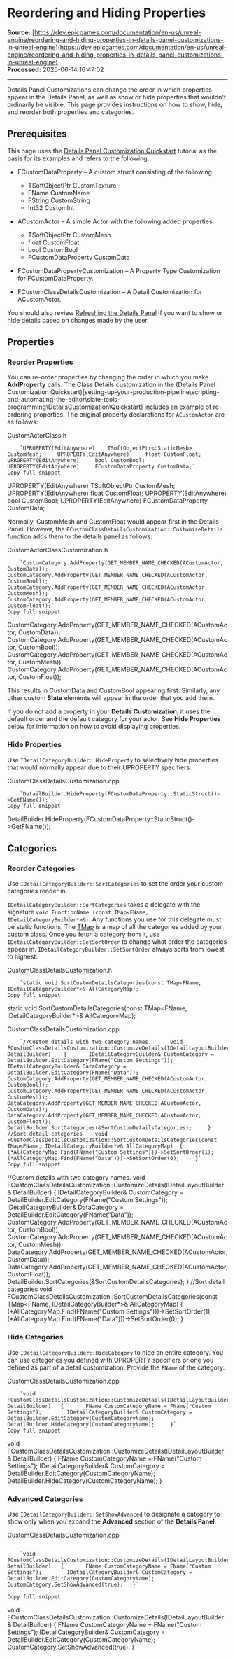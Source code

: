 # Reordering and Hiding Properties

**Source:** [https://dev.epicgames.com/documentation/en-us/unreal-engine/reordering-and-hiding-properties-in-details-panel-customizations-in-unreal-engine](https://dev.epicgames.com/documentation/en-us/unreal-engine/reordering-and-hiding-properties-in-details-panel-customizations-in-unreal-engine)  
**Processed:** 2025-06-14 16:47:02

---

Details Panel Customizations can change the order in which properties appear in the Details Panel, as well as show or hide properties that wouldn't ordinarily be visible. This page provides instructions on how to show, hide, and reorder both properties and categories.

## Prerequisites

This page uses the [Details Panel Customization Quickstart](/documentation/en-us/unreal-engine/details-panel-quickstart-guide-for-unreal-engine) tutorial as the basis for its examples and refers to the following:

-   FCustomDataProperty – A custom struct consisting of the following:
    -   TSoftObjectPtr CustomTexture
    -   FName CustomName
    -   FString CustomString
    -   Int32 CustomInt
-   ACustomActor – A simple Actor with the following added properties:
    -   TSoftObjectPtr CustomMesh
    -   float CustomFloat
    -   bool CustomBool
    -   FCustomDataProperty CustomData
-   FCustomDataPropertyCustomization – A Property Type Customization for FCustomDataProperty.
    
-   FCustomClassDetailsCustomization – A Detail Customization for ACustomActor.

You should also review [Refreshing the Details Panel](/documentation/en-us/unreal-engine/refreshing-custom-details-panels-in-unreal-engine) if you want to show or hide details based on changes made by the user.

## Properties

### Reorder Properties

You can re-order properties by changing the order in which you make **AddProperty** calls. The Class Details customization in the (Details Panel Customization Quickstart)\[setting-up-your-production-pipeline\\scripting-and-automating-the-editor\\slate-tools-programming\\DetailsCustomization\\Quickstart\] includes an example of re-ordering properties. The original property declarations for `ACustomActor` are as follows:

CustomActorClass.h

```
	`UPROPERTY(EditAnywhere) 	TSoftObjectPtr<UStaticMesh> CustomMesh;  	UPROPERTY(EditAnywhere) 	float CustomFloat;  	UPROPERTY(EditAnywhere) 	bool CustomBool;  	UPROPERTY(EditAnywhere) 	FCustomDataProperty CustomData;`
Copy full snippet
```
UPROPERTY(EditAnywhere) TSoftObjectPtr<UStaticMesh> CustomMesh; UPROPERTY(EditAnywhere) float CustomFloat; UPROPERTY(EditAnywhere) bool CustomBool; UPROPERTY(EditAnywhere) FCustomDataProperty CustomData;

Normally, CustomMesh and CustomFloat would appear first in the Details Panel. However, the `FCustomClassDetailsCustomization::CustomizeDetails` function adds them to the details panel as follows:

CustomActorClassCustomization.h

```
	`CustomCategory.AddProperty(GET_MEMBER_NAME_CHECKED(ACustomActor, CustomData)); 	CustomCategory.AddProperty(GET_MEMBER_NAME_CHECKED(ACustomActor, CustomBool)); 	CustomCategory.AddProperty(GET_MEMBER_NAME_CHECKED(ACustomActor, CustomMesh)); 	CustomCategory.AddProperty(GET_MEMBER_NAME_CHECKED(ACustomActor, CustomFloat));`
Copy full snippet
```
CustomCategory.AddProperty(GET\_MEMBER\_NAME\_CHECKED(ACustomActor, CustomData)); CustomCategory.AddProperty(GET\_MEMBER\_NAME\_CHECKED(ACustomActor, CustomBool)); CustomCategory.AddProperty(GET\_MEMBER\_NAME\_CHECKED(ACustomActor, CustomMesh)); CustomCategory.AddProperty(GET\_MEMBER\_NAME\_CHECKED(ACustomActor, CustomFloat));

This results in CustomData and CustomBool appearing first. Similarly, any other custom **Slate** elements will appear in the order that you add them.

If you do not add a property in your **Details Customization**, it uses the default order and the default category for your actor. See **Hide Properties** below for information on how to avoid displaying properties.

### Hide Properties

Use `IDetailCategoryBuilder::HideProperty` to selectively hide properties that would normally appear due to their UPROPERTY specifiers.

CustomClassDetailsCustomization.cpp

```
	`DetailBuilder.HideProperty(FCustomDataProperty::StaticStruct()->GetFName());`
Copy full snippet
```
DetailBuilder.HideProperty(FCustomDataProperty::StaticStruct()->GetFName());

## Categories

### Reorder Categories

Use `IDetailCategoryBuilder::SortCategories` to set the order your custom categories render in.

`IDetailCategoryBuilder::SortCategories` takes a delegate with the signature `void FunctionName (const TMap<FName, IDetailCategoryBuilder*>&)`. Any functions you use for this delegate must be static functions. The [TMap](/documentation/en-us/unreal-engine/API/Runtime/Core/Containers/TMap) is a map of all the categories added by your custom class. Once you fetch a category from it, use `IDetailCategoryBuilder::SetSortOrder` to change what order the categories appear in. `IDetailCategoryBuilder::SetSortOrder` always sorts from lowest to highest.

CustomClassDetailsCustomization.h

```
	`static void SortCustomDetailsCategories(const TMap<FName, IDetailCategoryBuilder*>& AllCategoryMap);`
Copy full snippet
```
static void SortCustomDetailsCategories(const TMap<FName, IDetailCategoryBuilder\*>& AllCategoryMap);

CustomClassDetailsCustomization.cpp

```
	`//Custom details with two category names.  	void FCustomClassDetailsCustomization::CustomizeDetails(IDetailLayoutBuilder& DetailBuilder) 	{ 		IDetailCategoryBuilder& CustomCategory = DetailBuilder.EditCategory(FName("Custom Settings")); 		IDetailCategoryBuilder& DataCategory = DetailBuilder.EditCategory(FName("Data")); 		CustomCategory.AddProperty(GET_MEMBER_NAME_CHECKED(ACustomActor, CustomBool)); 		CustomCategory.AddProperty(GET_MEMBER_NAME_CHECKED(ACustomActor, CustomMesh)); 		DataCategory.AddProperty(GET_MEMBER_NAME_CHECKED(ACustomActor, CustomData)); 		DataCategory.AddProperty(GET_MEMBER_NAME_CHECKED(ACustomActor, CustomFloat)); 		DetailBuilder.SortCategories(&SortCustomDetailsCategories); 	}  	//Sort detail categories  	void FCustomClassDetailsCustomization::SortCustomDetailsCategories(const TMap<FName, IDetailCategoryBuilder*>& AllCategoryMap) 	{ 		(*AllCategoryMap.Find(FName("Custom Settings")))->SetSortOrder(1); 		(*AllCategoryMap.Find(FName("Data")))->SetSortOrder(0); 	}`
Copy full snippet
```
//Custom details with two category names. void FCustomClassDetailsCustomization::CustomizeDetails(IDetailLayoutBuilder& DetailBuilder) { IDetailCategoryBuilder& CustomCategory = DetailBuilder.EditCategory(FName("Custom Settings")); IDetailCategoryBuilder& DataCategory = DetailBuilder.EditCategory(FName("Data")); CustomCategory.AddProperty(GET\_MEMBER\_NAME\_CHECKED(ACustomActor, CustomBool)); CustomCategory.AddProperty(GET\_MEMBER\_NAME\_CHECKED(ACustomActor, CustomMesh)); DataCategory.AddProperty(GET\_MEMBER\_NAME\_CHECKED(ACustomActor, CustomData)); DataCategory.AddProperty(GET\_MEMBER\_NAME\_CHECKED(ACustomActor, CustomFloat)); DetailBuilder.SortCategories(&SortCustomDetailsCategories); } //Sort detail categories void FCustomClassDetailsCustomization::SortCustomDetailsCategories(const TMap<FName, IDetailCategoryBuilder\*>& AllCategoryMap) { (\*AllCategoryMap.Find(FName("Custom Settings")))->SetSortOrder(1); (\*AllCategoryMap.Find(FName("Data")))->SetSortOrder(0); }

### Hide Categories

Use `IDetailCategoryBuilder::HideCategory` to hide an entire category. You can use categories you defined with UPROPERTY specifiers or one you defined as part of a detail customization. Provide the `FName` of the category.

CustomClassDetailsCustomization.cpp

```
	`void FCustomClassDetailsCustomization::CustomizeDetails(IDetailLayoutBuilder& DetailBuilder) 	{ 		FName CustomCategoryName = FName("Custom Settings"); 		IDetailCategoryBuilder& CustomCategory = DetailBuilder.EditCategory(CustomCategoryName); 		DetailBuilder.HideCategory(CustomCategoryName); 	}`
Copy full snippet
```
void FCustomClassDetailsCustomization::CustomizeDetails(IDetailLayoutBuilder& DetailBuilder) { FName CustomCategoryName = FName("Custom Settings"); IDetailCategoryBuilder& CustomCategory = DetailBuilder.EditCategory(CustomCategoryName); DetailBuilder.HideCategory(CustomCategoryName); }

### Advanced Categories

Use `IDetailCategoryBuilder::SetShowAdvanced` to designate a category to show only when you expand the **Advanced** section of the **Details Panel**.

CustomClassDetailsCustomization.cpp

```

	`void FCustomClassDetailsCustomization::CustomizeDetails(IDetailLayoutBuilder& DetailBuilder) 	{ 		FName CustomCategoryName = FName("Custom Settings"); 		IDetailCategoryBuilder& CustomCategory = DetailBuilder.EditCategory(CustomCategoryName); 		CustomCategory.SetShowAdvanced(true); 	}`

Copy full snippet
```
void FCustomClassDetailsCustomization::CustomizeDetails(IDetailLayoutBuilder& DetailBuilder) { FName CustomCategoryName = FName("Custom Settings"); IDetailCategoryBuilder& CustomCategory = DetailBuilder.EditCategory(CustomCategoryName); CustomCategory.SetShowAdvanced(true); }